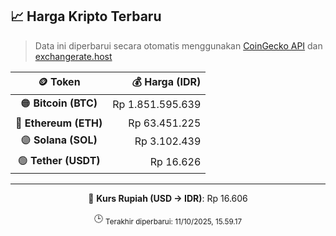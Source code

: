 

<!-- HARGA_KRIPTO -->
## 📈 Harga Kripto Terbaru

> Data ini diperbarui secara otomatis menggunakan [CoinGecko API](https://www.coingecko.com/) dan [exchangerate.host](https://exchangerate.host/)

<div align="center">

| 🪙 Token | 💰 Harga (IDR) |
|:------:|---------------:|
| 🟠 **Bitcoin (BTC)**   | Rp 1.851.595.639 |
| 🔵 **Ethereum (ETH)**  | Rp 63.451.225 |
| 🟣 **Solana (SOL)**    | Rp 3.102.439 |
| 🟢 **Tether (USDT)**   | Rp 16.626 |

---

💱 **Kurs Rupiah (USD → IDR)**: Rp 16.606

🕒 <sub>Terakhir diperbarui: 11/10/2025, 15.59.17</sub>

</div>
<!-- /HARGA_KRIPTO -->